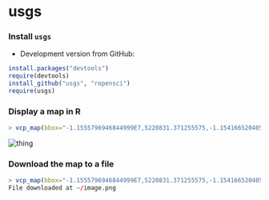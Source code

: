 # usgs

### Install `usgs` 

+ Development version from GitHub:

```R 
install.packages("devtools")
require(devtools)
install_github("usgs", "ropensci")
require(usgs)
```

### Display a map in R

```R
> vcp_map(bbox="-1.1555796946844999E7,5220831.371255575,-1.1541665204054998E7,5230496.950050622", park="Agate_Fossil_Beds_NM", plot=TRUE)
```

![thing](http://ropensci.github.com/usgs/map.png)


### Download the map to a file

```R
> vcp_map(bbox="-1.1555796946844999E7,5220831.371255575,-1.1541665204054998E7,5230496.950050622", park="Agate_Fossil_Beds_NM")
File downloaded at ~/image.png
```